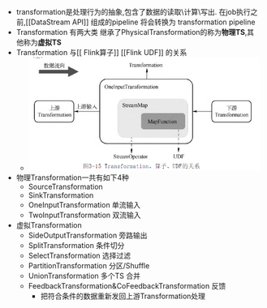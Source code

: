 - transformation是处理行为的抽象,包含了数据的读取\计算\写出. 在job执行之前,[[DataStream API]] 组成的pipeline 将会转换为 transformation pipeline
- Transformation 有两大类 继承了PhysicalTransformation的称为**物理TS**,其他称为**虚拟TS**
- Transformation 与[[ Flink算子]] [[Flink UDF]] 的关系
	- ![image.png](../assets/image_1654763384213_0.png)
- 物理Transformation一共有如下4种
	- SourceTransformation
	- SinkTransformation
	- OneInputTransformation 单流输入
	- TwoInputTransformation 双流输入
- 虚拟Transformation
	- SideOutputTransformation 旁路输出
	- SplitTransformation 条件切分
	- SelectTransformation 选择过滤
	- PartitionTransformation 分区/Shuffle
	- UnionTransformation 多个TS 合并
	- FeedbackTransformation&CoFeedbackTransformation 反馈
		- 把符合条件的数据重新发回上游Transformation处理